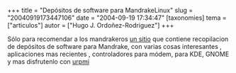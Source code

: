 +++
title = "Depósitos de software para MandrakeLinux"
slug = "20040919173447106"
date = "2004-09-19 17:34:47"
[taxonomies]
tema = ["articulos"]
autor = ["Hugo J. Ordoñez-Rodriguez"]
+++

Sólo para recomendar a los mandrakeros [un
sitio](http://www.thebrix.org.uk/) que contiene recopilacion de
depósitos de software para Mandrake, con varias cosas interesantes ,
aplicaciones mas recientes , controladores para módem, para KDE, GNOME y
mas disfrutenlo con
[urpmi](http://glib.org.mx/article.php?story=2004050321262675)

